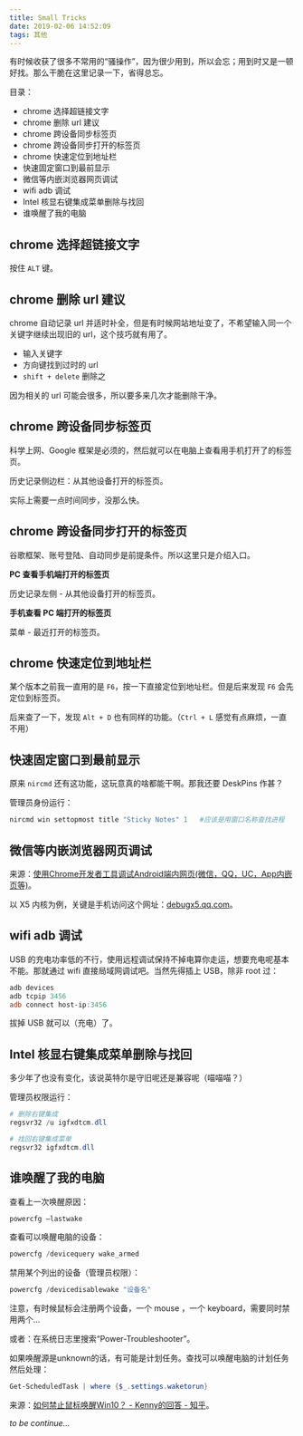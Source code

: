 ```yaml
---
title: Small Tricks
date: 2019-02-06 14:52:09
tags: 其他
---
```


有时候收获了很多不常用的“骚操作”，因为很少用到，所以会忘；用到时又是一顿好找。那么干脆在这里记录一下，省得总忘。

目录：

- chrome 选择超链接文字
- chrome 删除 url 建议
- chrome 跨设备同步标签页
- chrome 跨设备同步打开的标签页
- chrome 快速定位到地址栏
- 快速固定窗口到最前显示
- 微信等内嵌浏览器网页调试
- wifi adb 调试
- Intel 核显右键集成菜单删除与找回
- 谁唤醒了我的电脑

<!--more-->

## chrome 选择超链接文字

按住 `ALT` 键。



## chrome 删除 url 建议

chrome 自动记录 url 并适时补全，但是有时候网站地址变了，不希望输入同一个关键字继续出现旧的 url，这个技巧就有用了。

- 输入关键字
- 方向键找到过时的 url
- `shift + delete` 删除之

因为相关的 url 可能会很多，所以要多来几次才能删除干净。



## chrome 跨设备同步标签页

科学上网、Google 框架是必须的，然后就可以在电脑上查看用手机打开了的标签页。

历史记录侧边栏：从其他设备打开的标签页。

实际上需要一点时间同步，没那么快。



## chrome 跨设备同步打开的标签页

谷歌框架、账号登陆、自动同步是前提条件。所以这里只是介绍入口。

**PC 查看手机端打开的标签页**

历史记录左侧 - 从其他设备打开的标签页。

**手机查看 PC 端打开的标签页**

菜单 - 最近打开的标签页。



## chrome 快速定位到地址栏

某个版本之前我一直用的是 `F6`，按一下直接定位到地址栏。但是后来发现 `F6` 会先定位到标签页。

后来查了一下，发现 `Alt + D` 也有同样的功能。（`Ctrl + L` 感觉有点麻烦，一直不用）



## 快速固定窗口到最前显示

原来 `nircmd` 还有这功能，这玩意真的啥都能干啊。那我还要 DeskPins 作甚？

管理员身份运行：

```powershell
nircmd win settopmost title "Sticky Notes" 1   #应该是用窗口名称查找进程
```



## 微信等内嵌浏览器网页调试

来源：[使用Chrome开发者工具调试Android端内网页(微信，QQ，UC，App内嵌页等)](https://juejin.im/post/5b558be7e51d4519984139e6#comment)。

以 X5 内核为例，关键是手机访问这个网址：[debugx5.qq.com](debugx5.qq.com)。



## wifi adb 调试

USB 的充电功率低的不行，使用远程调试保持不掉电算你走运，想要充电呢基本不能。那就通过 wifi 直接局域网调试吧。当然先得插上 USB，除非 root 过：

```powershell
adb devices
adb tcpip 3456
adb connect host-ip:3456
```

拔掉 USB 就可以（充电）了。



## Intel 核显右键集成菜单删除与找回

多少年了也没有变化，该说英特尔是守旧呢还是兼容呢（喵喵喵？）

管理员权限运行：

```powershell
# 删除右键集成
regsvr32 /u igfxdtcm.dll

# 找回右键集成菜单
regsvr32 igfxdtcm.dll
```



## 谁唤醒了我的电脑

查看上一次唤醒原因：

```powershell
powercfg –lastwake
```

查看可以唤醒电脑的设备：

```powershell
powercfg /devicequery wake_armed
```

禁用某个列出的设备（管理员权限）：

```powershell
powercfg /devicedisablewake "设备名"
```

注意，有时候鼠标会注册两个设备，一个 mouse ，一个 keyboard，需要同时禁用两个…

或者：在系统日志里搜索“Power-Troubleshooter”。

如果唤醒源是unknown的话，有可能是计划任务。查找可以唤醒电脑的计划任务然后处理：

```powershell
Get-ScheduledTask | where {$_.settings.waketorun}
```

来源：[如何禁止鼠标唤醒Win10？ - Kenny的回答 - 知乎](https://www.zhihu.com/question/48154015/answer/162508741)。



*to be continue...*